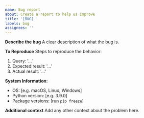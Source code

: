 ```yaml
---
name: Bug report
about: Create a report to help us improve
title: '[BUG] '
labels: bug
assignees: ''
---
```


**Describe the bug**
A clear description of what the bug is.

**To Reproduce**
Steps to reproduce the behavior:
1. Query: '...'
2. Expected result: '...'
3. Actual result: '...'

**System Information:**
- OS: [e.g. macOS, Linux, Windows]
- Python version: [e.g. 3.9.0]
- Package versions: [run `pip freeze`]

**Additional context**
Add any other context about the problem here.
